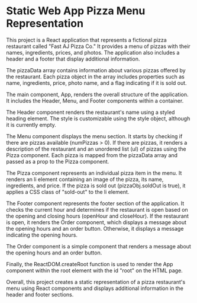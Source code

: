 # Static Web App Pizza Menu Representation
 This project is a React application that represents a fictional pizza restaurant called "Fast AJ Pizza Co." It provides a menu of pizzas with their names, ingredients, prices, and photos. The application also includes a header and a footer that display additional information.

The pizzaData array contains information about various pizzas offered by the restaurant. Each pizza object in the array includes properties such as name, ingredients, price, photo name, and a flag indicating if it is sold out.

The main component, App, renders the overall structure of the application. It includes the Header, Menu, and Footer components within a container.

The Header component renders the restaurant's name using a styled heading element. The style is customizable using the style object, although it is currently empty.

The Menu component displays the menu section. It starts by checking if there are pizzas available (numPizzas > 0). If there are pizzas, it renders a description of the restaurant and an unordered list (ul) of pizzas using the Pizza component. Each pizza is mapped from the pizzaData array and passed as a prop to the Pizza component.

The Pizza component represents an individual pizza item in the menu. It renders an li element containing an image of the pizza, its name, ingredients, and price. If the pizza is sold out (pizzaObj.soldOut is true), it applies a CSS class of "sold-out" to the li element.

The Footer component represents the footer section of the application. It checks the current hour and determines if the restaurant is open based on the opening and closing hours (openHour and closeHour). If the restaurant is open, it renders the Order component, which displays a message about the opening hours and an order button. Otherwise, it displays a message indicating the opening hours.

The Order component is a simple component that renders a message about the opening hours and an order button.

Finally, the ReactDOM.createRoot function is used to render the App component within the root element with the id "root" on the HTML page.

Overall, this project creates a static representation of a pizza restaurant's menu using React components and displays additional information in the header and footer sections.






